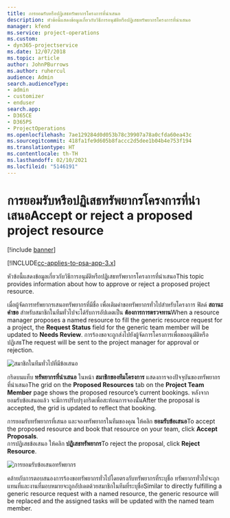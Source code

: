```yaml
---
title: การยอมรับหรือปฏิเสธทรัพยากรโครงการที่นำเสนอ
description: หัวข้อนี้แสดงข้อมูลเกี่ยวกับวิธีการอนุมัติหรือปฏิเสธทรัพยากรโครงการที่นำเสนอ
manager: kfend
ms.service: project-operations
ms.custom:
- dyn365-projectservice
ms.date: 12/07/2018
ms.topic: article
author: JohnPBurrows
ms.author: ruhercul
audience: Admin
search.audienceType:
- admin
- customizer
- enduser
search.app:
- D365CE
- D365PS
- ProjectOperations
ms.openlocfilehash: 7ae129284d0d053b78c39907a78a0cfda60ea43c
ms.sourcegitcommit: 418fa1fe9d605b8faccc2d5dee1b04b4e753f194
ms.translationtype: HT
ms.contentlocale: th-TH
ms.lasthandoff: 02/10/2021
ms.locfileid: "5146191"
---
```

# <a name="accept-or-reject-a-proposed-project-resource"></a><span data-ttu-id="d06e0-103">การยอมรับหรือปฏิเสธทรัพยากรโครงการที่นำเสนอ</span><span class="sxs-lookup"><span data-stu-id="d06e0-103">Accept or reject a proposed project resource</span></span>

[!include [banner](../includes/psa-now-project-operations.md)]

[!INCLUDE[cc-applies-to-psa-app-3.x](../includes/cc-applies-to-psa-app-3x.md)]

<span data-ttu-id="d06e0-104">หัวข้อนี้แสดงข้อมูลเกี่ยวกับวิธีการอนุมัติหรือปฏิเสธทรัพยากรโครงการที่นำเสนอ</span><span class="sxs-lookup"><span data-stu-id="d06e0-104">This topic provides information about how to approve or reject a proposed project resource.</span></span>

<span data-ttu-id="d06e0-105">เมื่อผู้จัดการทรัพยากรเสนอทรัพยากรที่มีชื่อ เพื่อเติมคำขอทรัพยากรทั่วไปสำหรับโครงการ ฟิลด์ **สถานะคำขอ** สำหรับสมาชิกในทีมทั่วไปจะได้รับการอัปเดตเป็น **ต้องการการตรวจทาน**</span><span class="sxs-lookup"><span data-stu-id="d06e0-105">When a resource manager proposes a named resource to fill the generic resource request for a project, the **Request Status** field for the generic team member will be updated to **Needs Review**.</span></span> <span data-ttu-id="d06e0-106">การร้องขอจะถูกส่งไปยังผู้จัดการโครงการเพื่อขออนุมัติหรือปฏิเสธ</span><span class="sxs-lookup"><span data-stu-id="d06e0-106">The request will be sent to the project manager for approval or rejection.</span></span>

![สมาชิกในทีมทั่วไปที่มีข้อเสนอ](media/RM-how-to-19.png)

<span data-ttu-id="d06e0-108">กริดบนแท็บ **ทรัพยากรที่นำเสนอ** ในหน้า **สมาชิกของทีมโครงการ** แสดงการจองปัจจุบันของทรัพยากรที่นำเสนอ</span><span class="sxs-lookup"><span data-stu-id="d06e0-108">The grid on the **Proposed Resources** tab on the **Project Team Member** page shows the proposed resource’s current bookings.</span></span> <span data-ttu-id="d06e0-109">หลังจากยอมรับข้อเสนอแล้ว จะมีการปรับปรุงกริดเพื่อสะท้อนการจองนั้น</span><span class="sxs-lookup"><span data-stu-id="d06e0-109">After the proposal is accepted, the grid is updated to reflect that booking.</span></span> 

<span data-ttu-id="d06e0-110">การยอมรับทรัพยากรที่เสนอ และจองทรัพยากรในทีมของคุณ ให้คลิก **ยอมรับข้อเสนอ**</span><span class="sxs-lookup"><span data-stu-id="d06e0-110">To accept the proposed resource and book that resource on your team, click **Accept Proposals**.</span></span>  
<span data-ttu-id="d06e0-111">การปฏิเสธข้อเสนอ ให้คลิก **ปฏิเสธทรัพยากร**</span><span class="sxs-lookup"><span data-stu-id="d06e0-111">To reject the proposal, click **Reject Resource**.</span></span>

![การยอมรับข้อเสนอทรัพยากร](media/RM-how-to-20.png) 

<span data-ttu-id="d06e0-113">คล้ายกับการตอบสนองการร้องขอทรัพยากรทั่วไปโดยตรงกับทรัพยากรที่ระบุชื่อ ทรัพยากรทั่วไปจะถูกแทนที่และงานที่มอบหมายจะถูกอัปเดตด้วยสมาชิกในทีมที่ระบุชื่อ</span><span class="sxs-lookup"><span data-stu-id="d06e0-113">Similar to directly fulfilling a generic resource request with a named resource, the generic resource will be replaced and the assigned tasks will be updated with the named team member.</span></span>
